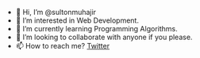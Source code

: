 - 👋 Hi, I’m @sultonmuhajir
- 👀 I’m interested in Web Development.
- 🌱 I’m currently learning Programming Algorithms.
- 💞️ I’m looking to collaborate with anyone if you please.
- 📫 How to reach me? [Twitter](https://twitter.com/sulton_mhjr)
<!---
sultonmuhajir/sultonmuhajir is a ✨ special ✨ repository because its `README.md` (this file) appears on your GitHub profile.
You can click the Preview link to take a look at your changes.
--->
